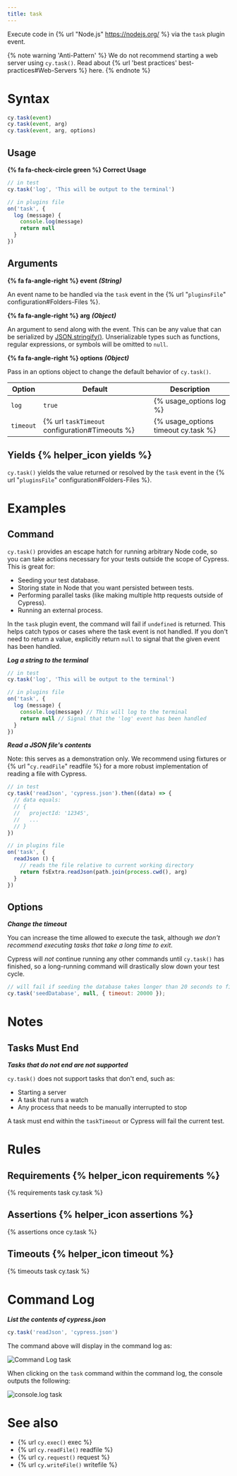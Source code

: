 ```yaml
---
title: task
---
```


Execute code in {% url "Node.js" https://nodejs.org/ %} via the `task` plugin event.

{% note warning 'Anti-Pattern' %}
We do not recommend starting a web server using `cy.task()`. Read about {% url 'best practices' best-practices#Web-Servers %} here.
{% endnote %}

# Syntax

```javascript
cy.task(event)
cy.task(event, arg)
cy.task(event, arg, options)
```

## Usage

**{% fa fa-check-circle green %} Correct Usage**

```javascript
// in test
cy.task('log', 'This will be output to the terminal')
```
```javascript
// in plugins file
on('task', {
  log (message) {
    console.log(message)
    return null
  }
})
```

## Arguments

**{% fa fa-angle-right %} event** ***(String)***

An event name to be handled via the `task` event in the {% url "`pluginsFile`" configuration#Folders-Files %}.

**{% fa fa-angle-right %} arg** ***(Object)***

An argument to send along with the event. This can be any value that can be serialized by [JSON.stringify()](https://developer.mozilla.org/en-US/docs/Web/JavaScript/Reference/Global_Objects/JSON/stringify). Unserializable types such as functions, regular expressions, or symbols will be omitted to `null`.

**{% fa fa-angle-right %} options** ***(Object)***

Pass in an options object to change the default behavior of `cy.task()`.

Option | Default | Description
--- | --- | ---
`log` | `true` | {% usage_options log %}
`timeout` | {% url `taskTimeout` configuration#Timeouts %} | {% usage_options timeout cy.task %}

## Yields {% helper_icon yields %}

`cy.task()` yields the value returned or resolved by the `task` event in the {% url "`pluginsFile`" configuration#Folders-Files %}.

# Examples

## Command

`cy.task()` provides an escape hatch for running arbitrary Node code, so you can take actions necessary for your tests outside the scope of Cypress. This is great for:

- Seeding your test database.
- Storing state in Node that you want persisted between tests.
- Performing parallel tasks (like making multiple http requests outside of Cypress).
- Running an external process.

In the `task` plugin event, the command will fail if `undefined` is returned. This helps catch typos or cases where the task event is not handled. If you don't need to return a value, explicitly return `null` to signal that the given event has been handled.

***Log a string to the terminal***

```javascript
// in test
cy.task('log', 'This will be output to the terminal')

// in plugins file
on('task', {
  log (message) {
    console.log(message) // This will log to the terminal
    return null // Signal that the 'log' event has been handled
  }
})
```

***Read a JSON file's contents***

Note: this serves as a demonstration only. We recommend using fixtures or {% url "`cy.readFile`" readfile %} for a more robust implementation of reading a file with Cypress.

```javascript
// in test
cy.task('readJson', 'cypress.json').then((data) => {
  // data equals:
  // {
  //   projectId: '12345',
  //   ...
  // }
})

// in plugins file
on('task', {
  readJson () {
    // reads the file relative to current working directory
    return fsExtra.readJson(path.join(process.cwd(), arg)
  }
})
```

## Options

***Change the timeout***

You can increase the time allowed to execute the task, although *we don't recommend executing tasks that take a long time to exit*.

Cypress will *not* continue running any other commands until `cy.task()` has finished, so a long-running command will drastically slow down your test cycle.

```javascript
// will fail if seeding the database takes longer than 20 seconds to finish
cy.task('seedDatabase', null, { timeout: 20000 });
```

# Notes

## Tasks Must End

***Tasks that do not end are not supported***

`cy.task()` does not support tasks that don't end, such as:

- Starting a server
- A task that runs a watch
- Any process that needs to be manually interrupted to stop

A task must end within the `taskTimeout` or Cypress will fail the current test.

# Rules

## Requirements {% helper_icon requirements %}

{% requirements task cy.task %}

## Assertions {% helper_icon assertions %}

{% assertions once cy.task %}

## Timeouts {% helper_icon timeout %}

{% timeouts task cy.task %}

# Command Log

***List the contents of cypress.json***

```javascript
cy.task('readJson', 'cypress.json')
```

The command above will display in the command log as:

![Command Log task](/img/api/task/task-read-cypress-json.png)

When clicking on the `task` command within the command log, the console outputs the following:

![console.log task](/img/api/task/console-shows-task-result.png)

# See also

- {% url `cy.exec()` exec %}
- {% url `cy.readFile()` readfile %}
- {% url `cy.request()` request %}
- {% url `cy.writeFile()` writefile %}
